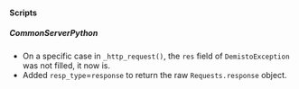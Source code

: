 #### Scripts
##### CommonServerPython
- On a specific case in `_http_request()`, the `res` field of `DemistoException` was not filled, it now is. 
- Added `resp_type`=`response` to return the raw `Requests.response` object.